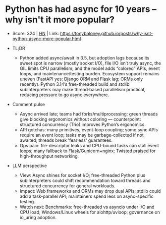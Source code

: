 # Python has had async for 10 years – why isn't it more popular?

- Score: 324 | [HN](https://news.ycombinator.com/item?id=45106189) | Link: https://tonybaloney.github.io/posts/why-isnt-python-async-more-popular.html

- TL;DR
  - Python added async/await in 3.5, but adoption lags because its sweet spot is narrow (mostly socket I/O), file I/O isn’t truly async, the GIL limits CPU parallelism, and the model adds “colored” APIs, event loops, and maintenance/testing burden. Ecosystem support remains uneven (FastAPI yes; Django ORM and Flask lag; ORMs only recently). Python 3.14’s free-threaded build and stdlib subinterpreters may make thread‑based parallelism practical, reducing pressure to go async everywhere.

- Comment pulse
  - Async arrived late; teams had forks/multiprocessing; green threads give blocking ergonomics without coloring — counterpoint: structured concurrency (Trio) improves Python’s ergonomics.
  - API gotchas: many primitives, event-loop coupling; some sync APIs require an event loop; tasks may be garbage-collected if not awaited; threads break 'fearless' guarantees.
  - Ops pain: file-descriptor leaks and CPU-bound tasks can stall event loops; many fallback to Flask/Gunicorn+nginx; Twisted praised for high-throughput networking.

- LLM perspective
  - View: Async shines for socket I/O; free-threaded Python plus subinterpreters could shift recommendation toward threads and structured concurrency for general workloads.
  - Impact: Web frameworks and ORMs may drop dual APIs; stdlib could add a task-parallel API; maintainers spend less on async-specific testing.
  - Watch next: Benchmarks: free-threaded vs asyncio under I/O and CPU load; Windows/Linux wheels for aiohttp/uvloop; governance on io_uring adoption.
